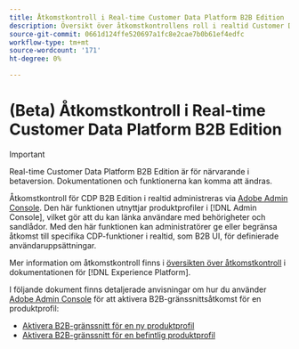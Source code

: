 ```yaml
---
title: Åtkomstkontroll i Real-time Customer Data Platform B2B Edition
description: Översikt över åtkomstkontrollens roll i realtid Customer Data Platform B2B Edition.
source-git-commit: 0661d124ffe520697a1fc8e2cae7b0b61ef4edfc
workflow-type: tm+mt
source-wordcount: '171'
ht-degree: 0%

---
```


# (Beta) Åtkomstkontroll i Real-time Customer Data Platform B2B Edition

>[!IMPORTANT]
>
>Real-time Customer Data Platform B2B Edition är för närvarande i betaversion. Dokumentationen och funktionerna kan komma att ändras.

Åtkomstkontroll för CDP B2B Edition i realtid administreras via [Adobe Admin Console](http://adminconsole.adobe.com). Den här funktionen utnyttjar produktprofiler i [!DNL Admin Console], vilket gör att du kan länka användare med behörigheter och sandlådor. Med den här funktionen kan administratörer ge eller begränsa åtkomst till specifika CDP-funktioner i realtid, som B2B UI, för definierade användaruppsättningar.

Mer information om åtkomstkontroll finns i [översikten över åtkomstkontroll](../../access-control/home.md) i dokumentationen för [!DNL Experience Platform].

I följande dokument finns detaljerade anvisningar om hur du använder [Adobe Admin Console](http://adminconsole.adobe.com) för att aktivera B2B-gränssnittsåtkomst för en produktprofil:

* [Aktivera B2B-gränssnitt för en ny produktprofil](../../access-control/ui/create-profile.md)
* [Aktivera B2B-gränssnitt för en befintlig produktprofil](../../access-control/ui/details-and-services.md)